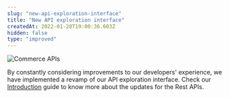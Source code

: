 ```yaml
---
slug: "new-api-exploration-interface"
title: "New API exploration interface"
createdAt: 2022-01-28T19:00:36.603Z
hidden: false
type: "improved"
---
```


![Commerce APIs](https://cdn.jsdelivr.net/gh/vtexdocs/dev-portal-content@main/images/new-api-exploration-interface-0.png)

By constantly considering improvements to our developers' experience, we have implemented a revamp of our API exploration interface. Check our [Introduction](https://developers.vtex.com/vtex-rest-api/reference/get-to-know-vtex-apis) guide to know more about the updates for the Rest APIs.
